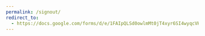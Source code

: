 ```yaml
---
permalink: /signout/
redirect_to:
  - https://docs.google.com/forms/d/e/1FAIpQLSd0owlmMt0jT4xyr6SI4wyqcVHXtD82ttORRX0hskIygYsMiw/viewform
---
```

